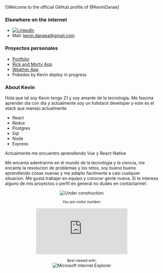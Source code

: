 ![Welcome to the official GitHub profile of @KevinDanae]

### Elsewhere on the internet
- [![LinkedIn](https://user-images.githubusercontent.com/282759/84680162-4161a300-af00-11ea-912c-8f32e5cc1676.png)](https://www.linkedin.com/in/kevin-danae/)
- Mail: kevin.danaea@gmail.com

### Proyectos personales
- <a href="https://kevinaguilera.tech">Portfolio</a>
- <a href="https://nervous-wozniak-7cc5d3.netlify.app/">Rick and Morty App</a>
- <a href="https://loving-bhaskara-6cca62.netlify.app/">Weather App </a>
- <a>Pokedex by Kevin deploy in progress </a>

### About Kevin

Hola que tal soy Kevin tengo 21 y soy amante de la tecnologia. Me fascina aprender dia con dia y actualmente soy un fullstack developer y este es el stack que manejo actualmente
- React
- Redux
- Postgres
- Sql
- Node
- Express

Actualmente me encuentro aprendiendo Vue y React-Native

Me encanta adentrarme en el mundo de la tecnologia y la ciencia, me encanta la resolucion de problemas y los retos, soy bueno bueno aprendiendo cosas nuevas y me adapto facilmente a casi cualquier situacion. Me gusta trabajar en equipo y conocer gente nueva.
Si te interesa alguno de mis proyectos o perfil en general no dudes en contactarme!.

<div align="center">

![Under construction](https://user-images.githubusercontent.com/282759/84681715-8c7cb580-af02-11ea-85a4-05d069c72121.gif)

</div>
<div align="center">
  
<sup>You are visitor number:</sup>

![Hit counter](https://smallcounter.com/count.php?c_style=14&id=1626708761)

</div>
<div align="center">

<sup>Best viewed with:</sup><br />![Microsoft Internet Explorer](https://user-images.githubusercontent.com/282759/84683523-52f97980-af05-11ea-9da0-639e1c368536.gif)

</div>
